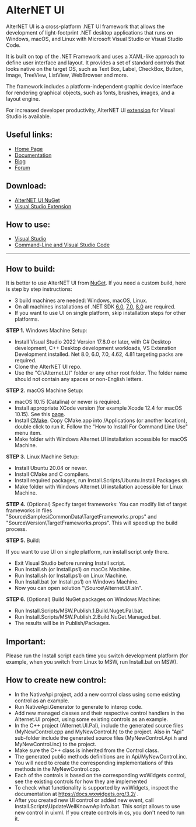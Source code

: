 # AlterNET UI

AlterNET UI is a cross-platform .NET UI framework that allows the development of light-footprint .NET desktop applications that runs on Windows, macOS, and Linux with Microsoft Visual Studio or Visual Studio Code.

It is built on top of the .NET Framework and uses a XAML-like approach to define user interface and layout. It provides a set of standard controls that looks native on the target OS, such as Text Box, Label, CheckBox, Button, Image, TreeView, ListView, WebBrowser and more.

The framework includes a platform-independent graphic device interface for rendering graphical objects, such as fonts, brushes, images, and a layout engine.

For increased developer productivity, AlterNET UI [extension](https://marketplace.visualstudio.com/items?itemName=AlternetSoftwarePTYLTD.AlternetUIForVS2022) for Visual Studio is available.

## Useful links:

- [Home Page](https://www.alternet-ui.com/)
- [Documentation](https://docs.alternet-ui.com/)
- [Blog](https://www.alternet-ui.com/blog)
- [Forum](https://forum.alternet-ui.com/)

## Download:

- [AlterNET UI NuGet](https://www.nuget.org/packages/Alternet.UI)
- [Visual Studio Extension](https://marketplace.visualstudio.com/items?itemName=AlternetSoftwarePTYLTD.AlternetUIForVS2022)

## How to use:

- [Visual Studio](https://docs.alternet-ui.com/tutorials/hello-world/visual-studio/hello-world-visual-studio.html)
- [Command-Line and Visual Studio Code](https://docs.alternet-ui.com/tutorials/hello-world/command-line/hello-world-command-line.html)

------------

## How to build:

It is better to use AlterNET UI from [NuGet](https://www.nuget.org/packages/Alternet.UI). If you need a custom build, here is step by step instructions:

- 3 build machines are needed: Windows, macOS, Linux.
- On all machines installations of .NET SDK [6.0](https://dotnet.microsoft.com/en-us/download/dotnet/6.0),
 [7.0](https://dotnet.microsoft.com/en-us/download/dotnet/7.0), [8.0](https://dotnet.microsoft.com/en-us/download/dotnet/8.0) are required.
- If you want to use UI on single platform, skip installation steps for other platforms.

<b>STEP 1.</b> Windows Machine Setup:

- Install Visual Studio 2022 Version 17.8.0 or later, with C# Desktop development, C++ Desktop development workloads, VS Extenstion Development installed. Net 8.0, 6.0, 7.0, 4.62, 4.81 targeting packs are required.
- Clone the AlterNET UI repo.
- Use the "C:\Alternet.UI" folder or any other root folder. The folder name should not contain any spaces or non-English letters.

<b>STEP 2.</b> macOS Machine Setup:

- macOS 10.15 (Catalina) or newer is required.
- Install appropriate XCode version (for example Xcode 12.4 for macOS 10.15). See this [page](https://developer.apple.com/support/xcode/).
- Install [CMake](https://cmake.org/download/). Copy CMake.app into /Applications (or another location), double click to run it.
 Follow the "How to Install For Command Line Use" menu item.
- Make folder with Windows Alternet.UI installation accessible for macOS Machine.

<b>STEP 3.</b> Linux Machine Setup:

- Install Ubuntu 20.04 or newer.
- Install CMake and C compilers.
- Install required packages, run Install.Scripts/Ubuntu.Install.Packages.sh.
- Make folder with Windows Alternet.UI installation accessible for Linux Machine.

<b>STEP 4.</b> (Optional) Specify target frameworks:
You can modify list of target frameworks in files
"Source\Samples\CommonData\TargetFrameworks.props" and "Source\Version\TargetFrameworks.props".
This will speed up the build process.

<b>STEP 5.</b> Build:

If you want to use UI on single platform, run install script only there.

- Exit Visual Studio before running Install script.
- Run Install.sh (or Install.ps1) on macOs Machine.
- Run Install.sh (or Install.ps1) on Linux Machine.
- Run Install.bat (or Install.ps1) on Windows Machine.
- Now you can open solution "\Source\Alternet.UI.sln".

<b>STEP 6.</b> (Optional) Build NuGet packages on Windows Machine:
- Run Install.Scripts/MSW.Publish.1.Build.Nuget.Pal.bat.
- Run Install.Scripts/MSW.Publish.2.Build.NuGet.Managed.bat.
- The results will be in Publish/Packages.

## Important:

Please run the Install script each time you switch development platform 
(for example, when you switch from Linux to MSW, run Install.bat on MSW).

## How to create new control:

- In the NativeApi project, add a new control class using some existing control as an example.
- Run NativeApi.Generator to generate to interop code.
- Add new managed classes and their respective control handlers in the Alternet.UI project, using some existing controls as an example.
- In the C++ project (Alternet.UI.Pal), include the generated source files (MyNewControl.cpp and MyNewControl.h) to the project.
Also in "Api" sub-folder include the generated source files (MyNewControl.Api.h and MyNewControl.inc) to the project.
- Make sure the C++ class is inherited from the Control class.
- The generated public methods definitions are in Api/MyNewControl.inc.
- You will need to create the corresponding implementations of this methods in the MyNewControl.cpp.
- Each of the controls is based on the corresponding wxWidgets control, see the existing controls for how they are implemented
- To check what functionality is supported by wxWidgets, inspect the documentation at https://docs.wxwidgets.org/3.2/ .
- After you created new UI control or added new event, call Install.Scripts\UpdateWellKnownApiInfo.bat.
This script allows to use new control in uixml. If you create controls in cs, you don't need to run it.